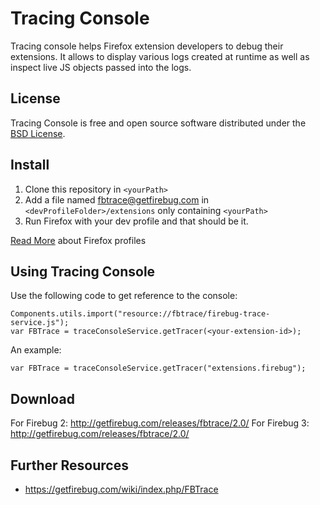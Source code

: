 Tracing Console
===============

Tracing console helps Firefox extension developers to debug their extensions.
It allows to display various logs created at runtime as well as inspect
live JS objects passed into the logs.

License
-------
Tracing Console is free and open source software distributed under the
[BSD License](https://github.com/firebug/firebug.next/blob/master/license.txt).

Install
-------

1. Clone this repository in `<yourPath>`
2. Add a file named fbtrace@getfirebug.com in `<devProfileFolder>/extensions` only containing `<yourPath>`
3. Run Firefox with your dev profile and that should be it.

[Read More](https://developer.mozilla.org/en-US/docs/Mozilla/Multiple_Firefox_Profiles) about Firefox profiles

Using Tracing Console
---------------------
Use the following code to get reference to the console:

    Components.utils.import("resource://fbtrace/firebug-trace-service.js");
    var FBTrace = traceConsoleService.getTracer(<your-extension-id>);

An example:

    var FBTrace = traceConsoleService.getTracer("extensions.firebug");

Download
--------
For Firebug 2: http://getfirebug.com/releases/fbtrace/2.0/
For Firebug 3: http://getfirebug.com/releases/fbtrace/2.0/


Further Resources
-----------------

* https://getfirebug.com/wiki/index.php/FBTrace
